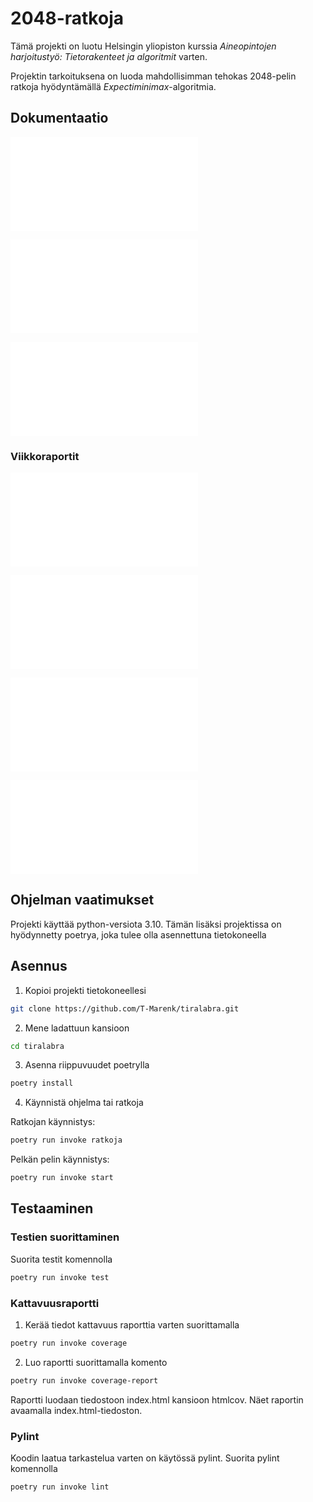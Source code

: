# 2048-ratkoja

Tämä projekti on luotu Helsingin yliopiston kurssia *Aineopintojen harjoitustyö: Tietorakenteet ja algoritmit* varten. 

Projektin tarkoituksena on luoda mahdollisimman tehokas 2048-pelin ratkoja hyödyntämällä _Expectiminimax_-algoritmia.

## Dokumentaatio

![Määrittelydokumentti](./dokumentaatio/maarittelydokumentti.md)

![Testausdokumentti](./dokumentaatio/Testaus.md)

![Toteutusdokumentti](./dokumentaatio/toteutusdokumentti.md)

### Viikkoraportit

![Viikkoraportti 1](./dokumentaatio/viikkoraportit/viikkoraportti1.md)

![Viikkoraportti 2](./dokumentaatio/viikkoraportit/viikkoraportti2.md)

![Viikkoraportti 3](./dokumentaatio/viikkoraportit/viikkoraportti3.md)

![Viikkoraportti 4](./dokumentaatio/viikkoraportit/viikkoraportti4.md)

## Ohjelman vaatimukset

Projekti käyttää python-versiota 3.10. Tämän lisäksi projektissa on hyödynnetty poetrya, joka tulee olla asennettuna tietokoneella

## Asennus

1. Kopioi projekti tietokoneellesi
```bash
git clone https://github.com/T-Marenk/tiralabra.git
```

2. Mene ladattuun kansioon
```bash
cd tiralabra
```

3. Asenna riippuvuudet poetrylla
```bash
poetry install
```

4. Käynnistä ohjelma tai ratkoja

Ratkojan käynnistys:
```bash
poetry run invoke ratkoja
```

Pelkän pelin käynnistys:
```bash
poetry run invoke start
```

## Testaaminen

### Testien suorittaminen

Suorita testit komennolla
```bash
poetry run invoke test
```

### Kattavuusraportti

1. Kerää tiedot kattavuus raporttia varten suorittamalla
```bash
poetry run invoke coverage
```

2. Luo raportti suorittamalla komento
```bash
poetry run invoke coverage-report
```
Raportti luodaan tiedostoon index.html kansioon htmlcov. Näet raportin avaamalla index.html-tiedoston.

### Pylint

Koodin laatua tarkastelua varten on käytössä pylint. Suorita pylint komennolla

```bash
poetry run invoke lint
```
